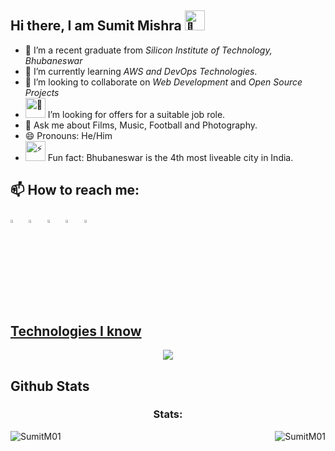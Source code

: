 ## Hi there, I am Sumit Mishra <picture><source srcset="https://fonts.gstatic.com/s/e/notoemoji/latest/1f44b/512.webp" type="image/webp"><img src="https://fonts.gstatic.com/s/e/notoemoji/latest/1f44b/512.gif" alt="👋" width="32" height="32"></picture>
- 🔭 I’m a recent graduate from *Silicon Institute of Technology, Bhubaneswar*
- 🌱 I’m currently learning *AWS and DevOps Technologies*.
- 👯 I’m looking to collaborate on *Web Development* and *Open Source Projects*
- <picture><source srcset="https://fonts.gstatic.com/s/e/notoemoji/latest/1f914/512.webp" type="image/webp"><img src="https://fonts.gstatic.com/s/e/notoemoji/latest/1f914/512.gif" alt="🤔" width="32" height="32"></picture> I’m looking for offers for a suitable job role.
- 💬 Ask me about Films, Music, Football and Photography.
- 😄 Pronouns: He/Him
- <picture><source srcset="https://fonts.gstatic.com/s/e/notoemoji/latest/26a1/512.webp" type="image/webp"><img src="https://fonts.gstatic.com/s/e/notoemoji/latest/26a1/512.gif" alt="⚡" width="32" height="32"></picture> Fun fact: Bhubaneswar is the 4th most liveable city in India.

## 📫 How to reach me:
  
[<img src="https://upload.wikimedia.org/wikipedia/commons/8/83/Steam_icon_logo.svg" width="3.5%"/>](https://steamcommunity.com/profiles/76561199036114365/)  &nbsp; [<img src="https://github.com/sciencepal/sciencepal/blob/master/assets/discord-round.svg" width="3.5%"/>](https://discord.gg/Sumit#2268)  &nbsp; [<img src="https://img.icons8.com/color/48/000000/twitter.png" width="3.5%"/>](https://twitter.com/SumitMishra2705)  &nbsp; [<img src="https://img.icons8.com/color/48/000000/linkedin.png" width="3.5%"/>](https://www.linkedin.com/in/sumit-mishra-810a1811b/)  &nbsp; <a href="mailto:cr7sumitmishra@gmail.com"> <img src="https://img.icons8.com/fluent/48/000000/gmail.png" width="3.5%"/>

## Technologies I know 
<p align="center">
  <a href="https://skillicons.dev">
    <img src="https://skillicons.dev/icons?i=cpp,python,mysql,html,css,js,php,aws,git,kubernetes,docker,ansible,jenkins,linux,bash,vim,vscode" />
  </a>
</p>

## Github Stats
<div style="display: block;">
<p>
  <h3 align="center">Stats:</h3>
<p>
    <a align="left">
      <p><img align="left" 
  src="https://github-readme-stats.vercel.app/api/top-langs?username=SumitM01&show_icons=true&theme=dark&locale=en&hide=jupyter%20notebook,lex,&langs_count=8" alt="SumitM01" /></p></a>
    <a align="right"><p>&nbsp;<img align="right" src="https://github-readme-stats.vercel.app/api?username=SumitM01&show_icons=true&theme=dark&locale=en" alt="SumitM01" /></p></a>  
  </p>
</p>
</div>

